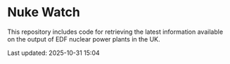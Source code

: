 # Nuke Watch

This repository includes code for retrieving the latest information available on the output of EDF nuclear power plants in the UK.

Last updated: 2025-10-31 15:04